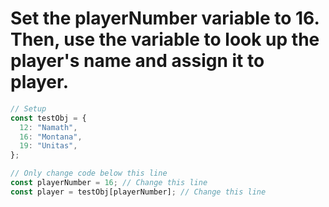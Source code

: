 # Set the playerNumber variable to 16. Then, use the variable to look up the player's name and assign it to player.

```javascript
// Setup
const testObj = {
  12: "Namath",
  16: "Montana",
  19: "Unitas",
};

// Only change code below this line
const playerNumber = 16; // Change this line
const player = testObj[playerNumber]; // Change this line
```
